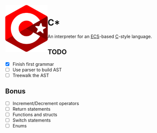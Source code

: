 <img align="left" alt="" src="logo.svg" height="150"/>

# C*

An interpreter for an [ECS](https://en.wikipedia.org/wiki/Entity_component_system)-based [C](https://en.wikipedia.org/wiki/C_(programming_language))-style language.

## TODO

- [x] Finish first grammar
- [ ] Use parser to build AST
- [ ] Treewalk the AST

## Bonus

- [ ] Increment/Decrement operators
- [ ] Return statements
- [ ] Functions and structs
- [ ] Switch statements
- [ ] Enums